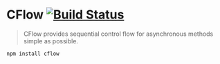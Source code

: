 # CFlow [![Build Status](https://secure.travis-ci.org/MikeBild/cflow.png?branch=master)](http://travis-ci.org/MikeBild/cflow)

> CFlow provides sequential control flow for asynchronous methods simple as possible.

`npm install cflow`